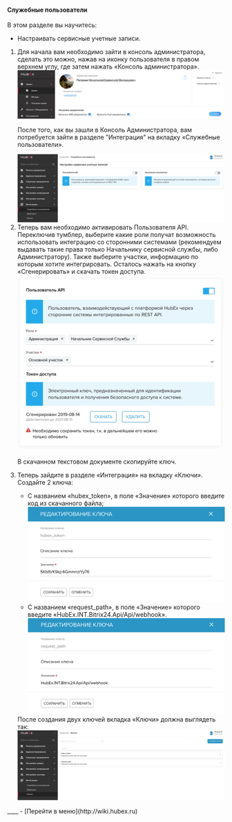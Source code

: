 #### Служебные пользователи
В этом разделе вы научитесь:
- Настраивать сервисные учетные записи.

<html>
<body>
<ol type="1">
<li> Для начала вам необходимо зайти в консоль администратора, сделать это можно, нажав на иконку пользователя в правом верхнем углу, где затем нажать «Консоль администратора».</li>
<img src="/attachments/images/FAQ/ADMIN/Integration/integr1.jpg"/>
<p>После того, как вы зашли в Консоль Администратора, вам потребуется зайти в разделе "Интеграция" на вкладку «Служебные пользователи».</p>
<img src="/attachments/images/FAQ/ADMIN/Integration/integr2.png"/>
<li> Теперь вам необходимо активировать Пользователя API. Переключив тумблер, выберите какие роли получат возможность использовать интеграцию со сторонними системами (рекомендуем выдавать такие права только Начальнику сервисной службы, либо Администратору). Также выберите участки, информацию по которым хотите интегрировать. Осталось нажать на кнопку «Сгенерировать» и скачать токен доступа.</li>
<img src="/attachments/images/FAQ/ADMIN/Integration/integr3.png"/>

<p>В скачанном текстовом документе скопируйте ключ.</p>
<li> Теперь зайдите в разделе «Интеграция» на вкладку «Ключи».
Создайте 2 ключа: </li>
<ul>
<li> С названием «hubex_token», в поле «Значение» которого введите код из скачанного файла;</li>
<img src="/attachments/images/FAQ/ADMIN/Integration/integr4.png"/>

<li> С названием «request_path», в поле «Значение» которого введите «HubEx.INT.Bitrix24.Api/Api/webhook».</li>
<img src="/attachments/images/FAQ/ADMIN/Integration/integr5.png"/>
</ul>
После создания двух ключей вкладка «Ключи» должна выглядеть так:
<img src="/attachments/images/FAQ/ADMIN/Integration/integr6.png"/>




</ol>
</body>
</html>
____
- [Перейти в меню](http://wiki.hubex.ru)
